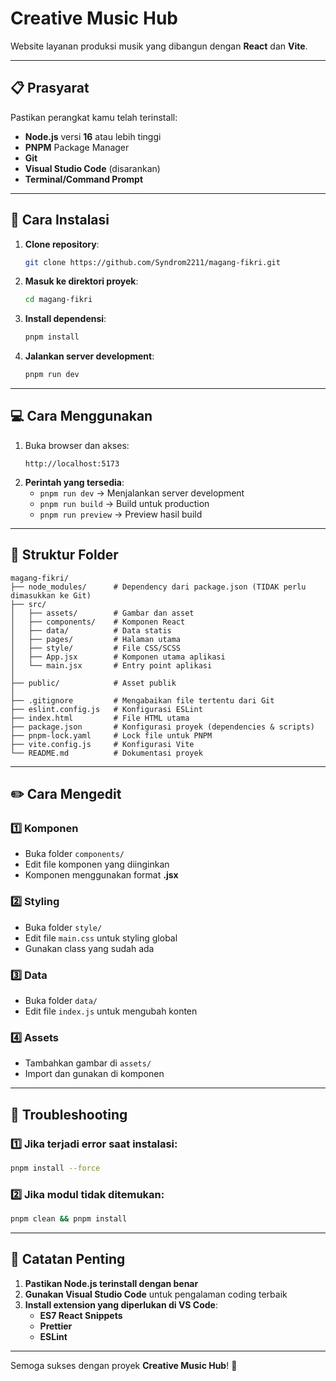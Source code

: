 # Creative Music Hub

Website layanan produksi musik yang dibangun dengan **React** dan **Vite**.

---

## 📋 Prasyarat

Pastikan perangkat kamu telah terinstall:

- **Node.js** versi **16** atau lebih tinggi
- **PNPM** Package Manager
- **Git**
- **Visual Studio Code** (disarankan)
- **Terminal/Command Prompt**

---

## 🚀 Cara Instalasi

1. **Clone repository**:
   ```bash
   git clone https://github.com/Syndrom2211/magang-fikri.git
   ```
2. **Masuk ke direktori proyek**:
   ```bash
   cd magang-fikri
   ```
3. **Install dependensi**:
   ```bash
   pnpm install
   ```
4. **Jalankan server development**:
   ```bash
   pnpm run dev
   ```

---

## 💻 Cara Menggunakan

1. Buka browser dan akses:
   ```
   http://localhost:5173
   ```
2. **Perintah yang tersedia**:
   - `pnpm run dev` → Menjalankan server development
   - `pnpm run build` → Build untuk production
   - `pnpm run preview` → Preview hasil build

---

## 📁 Struktur Folder

```
magang-fikri/
├── node_modules/      # Dependency dari package.json (TIDAK perlu dimasukkan ke Git)
├── src/
│   ├── assets/        # Gambar dan asset
│   ├── components/    # Komponen React
│   ├── data/          # Data statis
│   ├── pages/         # Halaman utama
│   ├── style/         # File CSS/SCSS
│   ├── App.jsx        # Komponen utama aplikasi
│   └── main.jsx       # Entry point aplikasi
│
├── public/            # Asset publik
│
├── .gitignore         # Mengabaikan file tertentu dari Git
├── eslint.config.js   # Konfigurasi ESLint
├── index.html         # File HTML utama
├── package.json       # Konfigurasi proyek (dependencies & scripts)
├── pnpm-lock.yaml     # Lock file untuk PNPM
├── vite.config.js     # Konfigurasi Vite
└── README.md          # Dokumentasi proyek
```

---

## ✏️ Cara Mengedit

### 1️⃣ Komponen

- Buka folder `components/`
- Edit file komponen yang diinginkan
- Komponen menggunakan format **.jsx**

### 2️⃣ Styling

- Buka folder `style/`
- Edit file `main.css` untuk styling global
- Gunakan class yang sudah ada

### 3️⃣ Data

- Buka folder `data/`
- Edit file `index.js` untuk mengubah konten

### 4️⃣ Assets

- Tambahkan gambar di `assets/`
- Import dan gunakan di komponen

---

## 🔧 Troubleshooting

### 1️⃣ Jika terjadi error saat instalasi:

```bash
pnpm install --force
```

### 2️⃣ Jika modul tidak ditemukan:

```bash
pnpm clean && pnpm install
```

---

## 📝 Catatan Penting

1. **Pastikan Node.js terinstall dengan benar**
2. **Gunakan Visual Studio Code** untuk pengalaman coding terbaik
3. **Install extension yang diperlukan di VS Code**:
   - **ES7 React Snippets**
   - **Prettier**
   - **ESLint**

---

Semoga sukses dengan proyek **Creative Music Hub**! 🚀

